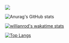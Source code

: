 <a href="https://github.com/nda666/plesetan">
  <img align="center" src="https://github-readme-stats.vercel.app/api/pin/?username=nda666&repo=plesetan" />
</a>

  
![Anurag's GitHub stats](https://github-readme-stats.vercel.app/api?username=nda666&show_icons=true&theme=buefy)

[![willianrod's wakatime stats](https://github-readme-stats.vercel.app/api/wakatime?username=nda666&theme=buefy&show_icons=true)](https://github.com/anuraghazra/github-readme-stats)

[![Top Langs](https://github-readme-stats.vercel.app/api/top-langs/?username=nda666&card_width=495&show_icons=true&theme=buefy)](https://github.com/anuraghazra/github-readme-stats)
